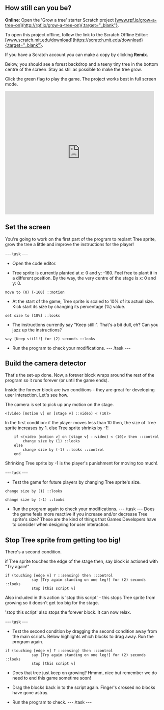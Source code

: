 ## How still can you be?

**Online**: Open the 'Grow a tree' starter Scratch project [www.rpf.io/grow-a-tree-on](http://rpf.io/grow-a-tree-on){:target="_blank"}.

To open this project offline, follow the link to the Scratch Offline Editor: [www.scratch.mit.edu/download](https://scratch.mit.edu/download){:target="_blank"}.

If you have a Scratch account you can make a copy by clicking **Remix**.

Below, you should see a forest backdrop and a teeny tiny tree in the bottom centre of the screen. Stay as still as possible to make the tree grow. 

Click the green flag to play the game. The project works best in full screen mode.

<div>
<iframe src="https://scratch.mit.edu/projects/396932945/embed" allowtransparency="true" width="485" height="402" frameborder="0" scrolling="no" allowfullscreen></iframe>
</div>

## Set the screen

You're going to work on the first part of the program to replant Tree sprite, grow the tree a little and improve the instructions for the player!

--- task ---
+ Open the code editor. 

+ Tree sprite is currently planted at x: 0 and y: -160. Feel free to plant it in a different position. By the way, the very centre of the stage is x: 0 and y: 0.
```blocks3
move to (0) (-160) ::motion
```
+ At the start of the game, Tree sprite is scaled to 10% of its actual size. Kick start its size by changing its percentage (%) value.
```blocks3
set size to [10%] ::looks
```
+ The instructions currently say "Keep still!". That's a bit dull, eh? Can you jazz up the instructions?
```blocks3
say [Keep still!] for (2) seconds ::looks
```
+ Run the program to check your modifications.
--- /task ---

## Build the camera detector
That's the set-up done. Now, a forever block wraps around the rest of the program so it runs forever (or until the game ends).

Inside the forever block are two conditions - they are great for developing user interaction. Let's see how.

The camera is set to pick up any motion on the stage.
```blocks3
<(video [motion v] on [stage v] ::video) < (10)>
```
In the first condition:
if the player moves less than 10 then, the size of Tree sprite increases by 1.
else Tree sprite shrinks by -1! 

```blocks3
	if <(video [motion v] on [stage v] ::video) < (10)> then ::control 
		change size by (1) ::looks
	else 
		change size by (-1) ::looks ::control
	end
```
Shrinking Tree sprite by -1 is the player's punishment for moving too much!.

--- task ---
+ Test the game for future players by changing Tree sprite's size.
```blocks3
change size by (1) ::looks
```
```blocks3
change size by (-1) ::looks
```
+ Run the program again to check your modifications.
--- /task ---
Does the game feels more reactive if you increase and/or decrease Tree sprite's size? These are the kind of things that Games Developers have to consider when designing for user interaction.

## Stop Tree sprite from getting too big!
There's a second condition.

if Tree sprite touches the edge of the stage then, say block is actioned with "Try again!" 
```blocks3
if (touching [edge v] ? ::sensing) then ::control
			say [Try again standing on one leg!] for (2) seconds ::looks
			stop [this script v]
```
Also included in this action is 'stop this script' - this stops Tree sprite from growing so it doesn't get too big for the stage.

'stop this script' also stops the forever block. It can now relax.

--- task ---
+ Test the second condition by dragging the second condition away from the main scripts. Below highlights which blocks to drag away. Run the program again.
```blocks3
if (touching [edge v] ? ::sensing) then ::control
			say [Try again standing on one leg!] for (2) seconds ::looks
			stop [this script v]
```
+ Does that tree just keep on growing? Hmmm, nice but remember we do need to end this game sometime soon!

+ Drag the blocks back in to the script again. Finger's crossed no blocks have gone astray. 

+ Run the program to check.
--- /task ---
